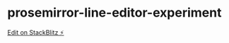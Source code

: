 # prosemirror-line-editor-experiment

[Edit on StackBlitz ⚡️](https://stackblitz.com/edit/qwik-starter-5vkjpx)